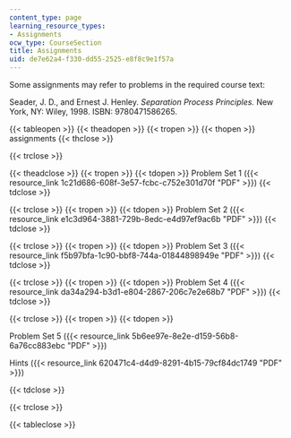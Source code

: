 ```yaml
---
content_type: page
learning_resource_types:
- Assignments
ocw_type: CourseSection
title: Assignments
uid: de7e62a4-f330-dd55-2525-e8f8c9e1f57a
---
```


Some assignments may refer to problems in the required course text:

Seader, J. D., and Ernest J. Henley. _Separation Process Principles._ New York, NY: Wiley, 1998. ISBN: 9780471586265.

{{< tableopen >}}
{{< theadopen >}}
{{< tropen >}}
{{< thopen >}}
assignments
{{< thclose >}}

{{< trclose >}}

{{< theadclose >}}
{{< tropen >}}
{{< tdopen >}}
Problem Set 1 ({{< resource_link 1c21d686-608f-3e57-fcbc-c752e301d70f "PDF" >}})
{{< tdclose >}}

{{< trclose >}}
{{< tropen >}}
{{< tdopen >}}
Problem Set 2 ({{< resource_link e1c3d964-3881-729b-8edc-e4d97ef9ac6b "PDF" >}})
{{< tdclose >}}

{{< trclose >}}
{{< tropen >}}
{{< tdopen >}}
Problem Set 3 ({{< resource_link f5b97bfa-1c90-bbf8-744a-01844898949e "PDF" >}})
{{< tdclose >}}

{{< trclose >}}
{{< tropen >}}
{{< tdopen >}}
Problem Set 4 ({{< resource_link da34a294-b3d1-e804-2867-206c7e2e68b7 "PDF" >}})
{{< tdclose >}}

{{< trclose >}}
{{< tropen >}}
{{< tdopen >}}


Problem Set 5 ({{< resource_link 5b6ee97e-8e2e-d159-56b8-6a76cc883ebc "PDF" >}})

Hints ({{< resource_link 620471c4-d4d9-8291-4b15-79cf84dc1749 "PDF" >}})


{{< tdclose >}}

{{< trclose >}}

{{< tableclose >}}